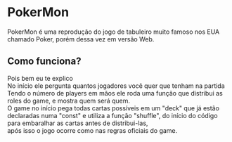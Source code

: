 <h1> PokerMon </h1>
<p>
PokerMon é uma reprodução do jogo de tabuleiro muito famoso nos EUA chamado Poker, porém dessa vez em versão Web.
</p>
<h2>
Como funciona?
</h2>
Pois bem eu te explico <br>
No início ele pergunta quantos jogadores você quer que tenham na partida<br>
Tendo o número de players em mãos ele roda uma função que distribui as roles do game, e mostra quem será quem.<br>
O game no início pega todas cartas possíveis em um "deck" que já estão declaradas numa "const" e utiliza a função "shuffle", do início do código
para embaralhar as cartas antes de distribui-las,<br> após isso o jogo ocorre como nas regras oficiais do game.
<br>

